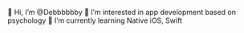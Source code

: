 👋 Hi, I’m @Debbbbbby
👀 I’m interested in app development based on psychology
🌱 I’m currently learning Native iOS, Swift

<!---
Debbbbbby/Debbbbbby is a ✨ special ✨ repository because its `README.md` (this file) appears on your GitHub profile.
You can click the Preview link to take a look at your changes.
--->
